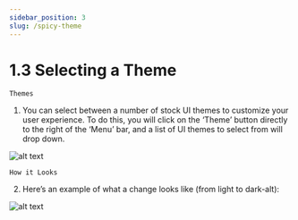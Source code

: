 ```yaml
---
sidebar_position: 3
slug: /spicy-theme
---
```


# 1.3 Selecting a Theme

    Themes

1. You can select between a number of stock UI themes to customize your user experience. To do this, you will click on the ‘Theme’ button directly to the right of the ‘Menu’ bar, and a list of UI themes to select from will drop down.

![alt text](/img/spicytheme.png)

    How it Looks

2. Here’s an example of what a change looks like (from light to dark-alt):

![alt text](/img/spicylightdark.png)
